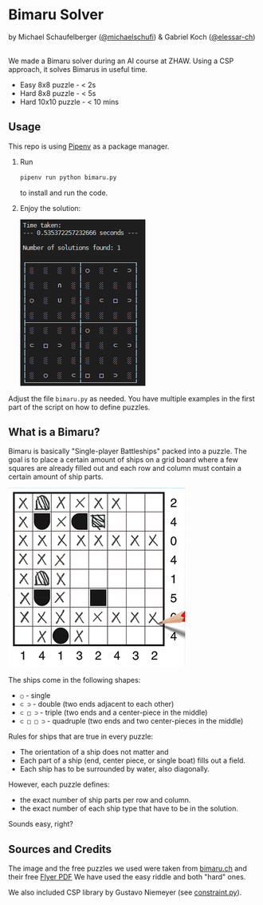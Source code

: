 # Bimaru Solver

by Michael Schaufelberger ([@michaelschufi](https://github.com/michaelschufi)) & Gabriel Koch ([@elessar-ch](https://github.com/elessar-ch))

\
We made a Bimaru solver during an AI course at ZHAW. Using a CSP approach, it solves Bimarus in useful time. 

- Easy 8x8 puzzle - < 2s
- Hard 8x8 puzzle - < 5s
- Hard 10x10 puzzle - < 10 mins

## Usage
This repo is using [Pipenv](https://pipenv.pypa.io/en/latest/) as a package manager.

1. Run 
   ```bash
   pipenv run python bimaru.py
   ```
   to install and run the code.
1. Enjoy the solution:

   ![](terminal_output.png)

Adjust the file `bimaru.py` as needed. You have multiple examples in the first part of the script on how to define puzzles.

## What is a Bimaru?
Bimaru is basically "Single-player Battleships" packed into a puzzle. The goal
is to place a certain amount of ships on a grid board where a few squares are
already filled out and each row and column must contain a certain amount of
ship parts.

![](bimaru.png)

The ships come in the following shapes:
- `○` - single
- `⊂ ⊃` - double (two ends adjacent to each other)
- `⊂ □ ⊃` - triple (two ends and a center-piece in the middle)
- `⊂ □ □ ⊃` - quadruple (two ends and two center-pieces in the middle)

Rules for ships that are true in every puzzle:
- The orientation of a ship does not matter and 
- Each part of a ship (end, center piece, or single boat) fills out a field.
- Each ship has to be surrounded by water, also diagonally.

However, each puzzle defines:
- the exact number of ship parts per row and column.
- the exact number of each ship type that have to be in the solution.

Sounds easy, right?

## Sources and Credits
The image and the free puzzles we used were taken from [bimaru.ch](https://www.bimaru.ch) and their free [Flyer PDF](https://www.bimaru.ch/wp-content/uploads/2019/04/Flyer_Bimaru-Web.pdf)
We have used the easy riddle and both "hard" ones.

We also included CSP library by Gustavo Niemeyer (see [constraint.py](constraint.py)).
